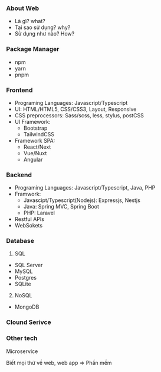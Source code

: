 ### About Web

- Là gì? what?
- Tại sao sử dụng? why?
- Sử dụng như nào? How?

### Package Manager

- npm
- yarn
- pnpm

### Frontend

- Programing Languages: Javascript/Typescript
- UI: HTML/HTML5, CSS/CSS3, Layout, Responsive
- CSS preprocessors: Sass/scss, less, stylus, postCSS
- UI Framework:
  - Bootstrap
  - TailwindCSS
- Framework SPA:
  - React/Next
  - Vue/Nuxt
  - Angular

### Backend

- Programing Languages: Javascript/Typescript, Java, PHP
- Framwork:
  - Javascipt/Typescript(Nodejs): Expressjs, Nestjs
  - Java: Spring MVC, Spring Boot
  - PHP: Laravel
- Restful APIs
- WebSokets

### Database

1. SQL

- SQL Server
- MySQL
- Postgres
- SQLite

2. NoSQL

- MongoDB

### Clound Serivce

### Other tech

Microservice

Biết mọi thứ về web, web app => Phần mềm
